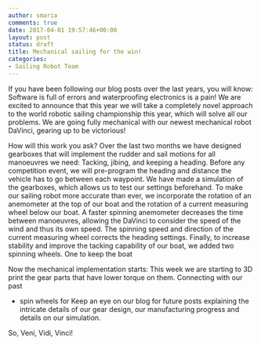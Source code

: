 ```yaml
---
author: smaria
comments: true
date: 2017-04-01 19:57:46+00:00
layout: post
status: draft
title: Mechanical sailing for the win!
categories:
- Sailing Robot Team
---
```


If you have been following our blog posts over the last years, you will know: 
Software is full of errors and waterproofing electronics is a pain!
We are excited to announce that this year we will take a completely novel approach to the
world robotic sailing championship this year, which will solve all our problems. 
We are going fully mechanical with our newest mechanical robot DaVinci, gearing up to 
be victorious!

How will this work you ask?
Over the last two months we have designed gearboxes that will implement the rudder and sail motions for
all manoeuvres we need: Tacking, jibing, and keeping a heading.
Before any competition event, we will pre-program the heading and distance the vehicle has to
go between each waypoint. We have made a simulation of the gearboxes, which allows us to test our settings
beforehand.
To make our sailing robot more accurate than ever, we incorporate the rotation of an anemometer 
at the top of our boat and the rotation of a current measuring wheel below our boat. A faster spinning 
anemometer decreases the time between manoeuvres, allowing the DaVinci to consider the speed of the wind
and thus its own speed. The spinning speed and direction of the current measuring wheel 
corrects the heading settings.
Finally, to increase stability and improve the tacking capability of our boat, we added two spinning wheels.
One to keep the boat 

Now the mechanical implementation starts: This week we are starting to 3D print the gear parts that have
lower torque on them.
Connecting with our past
- spin wheels for 
Keep an eye on our blog for future posts explaining the intricate details of our gear design, 
our manufacturing progress and details on our simulation.

So, Veni, Vidi, Vinci!
